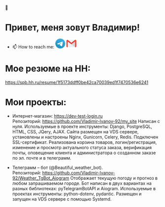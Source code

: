 👋 
# Привет, меня зовут Владимир! 

- 📫 How to reach me: [![Telegram Badge](https://github.com/Vladimir-Ivanov-92/Vladimir-Ivanov-92/blob/main/icon/telegram_logo_icon_147228.png)](https://t.me/checkmate_e2e4) [![Gmail Badge](https://github.com/Vladimir-Ivanov-92/Vladimir-Ivanov-92/blob/main/icon/732200.png)](mailto:vovai2092@gmail.com) 

# Мое резюме на  HH:
https://spb.hh.ru/resume/1f5173ddff0be42ca70039ed1f7470536e6241

# Мои проекты:
- Интернет-магазин: https://dev-test-login.ru   
Репозиторий: https://github.com/Vladimir-Ivanov-92/my_site
Написан с нуля. Используемые в проекте инструменты: Django, PostgreSQL, HTML, CSS, JQery, AJAX. Сайта размещен на VDS сервере, установлены и настроены Nginx, Gunicorn, Celery, Redis. Подключен SSL-сертификат. Реализована корзина товаров, логин/регистрация, изменение и просмотр актуального статуса заказа, верификация почты, оповещение клиента и администратора о созданном заказе по эл. почте и в телеграмм.

- Телеграмм – бот (@Beautiful_weather_bot).      
Репозиторий: https://github.com/Vladimir-Ivanov-92/Weather_TgBot_Aiogram 
Отображает текущую погоду и прогноз в любом запрашиваемом городе. Бот написан в двух вариантах на разных библиотеках: pyTelegramBotAPI и Aiogram. Используемые в проектах инструменты: python-dotenv, pydantic. Размещен и запущен на VDS сервере с помощью Systemd.



<!--
**Vladimir-Ivanov-92/Vladimir-Ivanov-92** is a ✨ _special_ ✨ repository because its `README.md` (this file) appears on your GitHub profile.

Here are some ideas to get you started:

- 🔭 I’m currently working on ...
- 🌱 I’m currently learning ...
- 👯 I’m looking to collaborate on ...
- 🤔 I’m looking for help with ...
- 💬 Ask me about ...
- 📫 How to reach me: 
- 😄 Pronouns: ...
- ⚡ Fun fact: ...
-->

